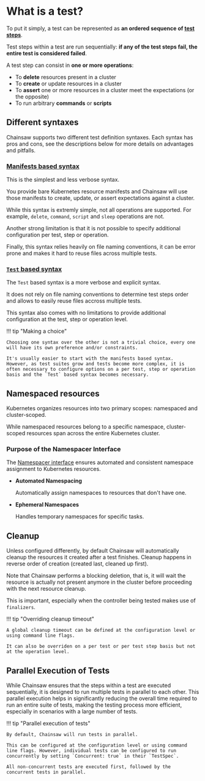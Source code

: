 # What is a test?

To put it simply, a test can be represented as **an ordered sequence of [test steps](../steps/index.md)**.

Test steps within a test are run sequentially: **if any of the test steps fail, the entire test is considered failed**.

A test step can consist in **one or more operations**:

- To **delete** resources present in a cluster
- To **create** or update resources in a cluster
- To **assert** one or more resources in a cluster meet the expectations (or the opposite)
- To run arbitrary **commands** or **scripts**

## Different syntaxes

Chainsaw supports two different test definition syntaxes. Each syntax has pros and cons, see the descriptions below for more details on advantages and pitfalls.

### [Manifests based syntax](./manifests-based.md)

This is the simplest and less verbose syntax.

You provide bare Kubernetes resource manifests and Chainsaw will use those manifests to create, update, or assert expectations against a cluster.

While this syntax is extremly simple, not all operations are supported. For example, `delete`, `command`, `script` and `sleep` operations are not.

Another strong limitation is that it is not possible to specify additional configuration per test, step or operation.

Finally, this syntax relies heavily on file naming conventions, it can be error prone and makes it hard to reuse files across multiple tests.

### [`Test` based syntax](./test-based.md)

The `Test` based syntax is a more verbose and explicit syntax.

It does not rely on file naming conventions to determine test steps order and allows to easily reuse files accross multiple tests.

This syntax also comes with no limitations to provide additional configuration at the test, step or operation level.

!!! tip "Making a choice"

    Choosing one syntax over the other is not a trivial choice, every one will have its own preference and/or constraints.

    It's usually easier to start with the manifests based syntax.
    However, as test suites grow and tests become more complex, it is often necessary to configure options on a per test, step or operation basis and the `Test` based syntax becomes necessary.

## Namespaced resources

Kubernetes organizes resources into two primary scopes: namespaced and cluster-scoped.

While namespaced resources belong to a specific namespace, cluster-scoped resources span across the entire Kubernetes cluster.

### Purpose of the Namespacer Interface

The [Namespacer interface](https://github.com/kyverno/chainsaw/blob/main/pkg/runner/namespacer/namespacer.go) ensures automated and consistent namespace assignment to Kubernetes resources.

- **Automated Namespacing**

    Automatically assign namespaces to resources that don't have one.

- **Ephemeral Namespaces**

    Handles temporary namespaces for specific tasks.

## Cleanup

Unless configured differently, by default Chainsaw will automatically cleanup the resources it created after a test finishes.
Cleanup happens in reverse order of creation (created last, cleaned up first).

Note that Chainsaw performs a blocking deletion, that is, it will wait the resource is actually not present anymore in the cluster before proceeding with the next resource cleanup.

This is important, especially when the controller being tested makes use of `finalizers`.

!!! tip "Overriding cleanup timeout"

    A global cleanup timeout can be defined at the configuration level or using command line flags.

    It can also be overriden on a per test or per test step basis but not at the operation level.

## Parallel Execution of Tests

While Chainsaw ensures that the steps within a test are executed sequentially, it is designed to run multiple tests in parallel to each other. This parallel execution helps in significantly reducing the overall time required to run an entire suite of tests, making the testing process more efficient, especially in scenarios with a large number of tests.

!!! tip "Parallel execution of tests"

    By default, Chainsaw will run tests in parallel.

    This can be configured at the configuration level or using command line flags. However, individual tests can be configured to run concurrently by setting `Concurrent: true` in their `TestSpec`.

    All non-concurrent tests are executed first, followed by the concurrent tests in parallel.
